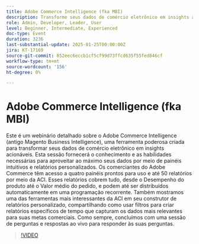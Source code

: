 ```yaml
---
title: Adobe Commerce Intelligence (fka MBI)
description: Transforme seus dados de comércio eletrônico em insights acionáveis com painéis e relatórios personalizados do Adobe Commerce Intelligence
role: Admin, Developer, Leader, User
level: Beginner, Intermediate, Experienced
doc-type: Event
duration: 3236
last-substantial-update: 2025-01-25T00:00:00Z
jira: KT-17169
source-git-commit: 852eec6eccb1cf5cf99d73ffcd635f55fed846cf
workflow-type: tm+mt
source-wordcount: '156'
ht-degree: 0%

---
```



# Adobe Commerce Intelligence (fka MBI)

Este é um webinário detalhado sobre o Adobe Commerce Intelligence (antigo Magento Business Intelligence), uma ferramenta poderosa criada para transformar seus dados de comércio eletrônico em insights acionáveis. Esta sessão fornecerá o conhecimento e as habilidades necessárias para aproveitar ao máximo seus dados por meio de painéis intuitivos e relatórios personalizados. Os comerciantes do Adobe Commerce têm acesso a quatro painéis prontos para uso e até 50 relatórios por meio da ACI. Esses relatórios cobrem tudo, desde o Desempenho do produto até o Valor médio do pedido, e podem até ser distribuídos automaticamente em uma programação recorrente. Também mostramos uma das ferramentas mais interessantes da ACI em seu construtor de relatórios personalizado, compartilhando como usar filtros para criar relatórios específicos de tempo que capturam os dados mais relevantes para suas metas comerciais. Como sempre, concluímos com uma sessão de perguntas e respostas ao vivo para responder às suas perguntas.

>[!VIDEO](https://video.tv.adobe.com/v/3443025/?learn=on&enablevpops)

